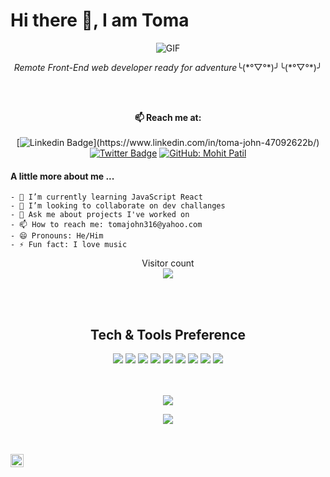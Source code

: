 # Hi there 👋, I am Toma

 
 <div align="center" width="50">
  <img align="center" alt="GIF" src="https://media.giphy.com/media/836HiJc7pgzy8iNXCn/giphy.gif" />
</div>

<p align="center"><em>Remote Front-End web developer ready for adventure</em>╰(*°▽°*)╯╰(*°▽°*)╯</p>

<br><br>
<div align="center">

**📫 Reach me at:**<br><br>
[![Linkedin Badge](https://img.shields.io/badge/-Toma%20John-blue?style=flat-square&logo=Linkedin&logoColor=white&link=[https://www.linkedin.com/in/ellievillalejos/](https://www.linkedin.com/in/toma-john-47092622b/))](https://www.linkedin.com/in/toma-john-47092622b/)
[![Twitter Badge](https://img.shields.io/badge/-@Kamba_TJ-1ca0f1?style=flat-square&labelColor=1ca0f1&logo=twitter&logoColor=white&link=https://twitter.com/miss_elliev)](https://twitter.com/Kamba_TJ)
[![GitHub: Mohit Patil](https://img.shields.io/github/followers/Mohitp98?label=Kamba56&style=social)](https://github.com/Kamba56)</div>

#### A little more about me ...
```
- 🌱 I’m currently learning JavaScript React
- 👯 I’m looking to collaborate on dev challanges
- 💬 Ask me about projects I've worked on
- 📫 How to reach me: tomajohn316@yahoo.com
- 😄 Pronouns: He/Him
- ⚡ Fun fact: I love music
```

<p align="center"> 
  Visitor count<br>
  <img src="https://profile-counter.glitch.me/Kamba56/count.svg" />
</p>
<br>
<br>


<div align="center">
  <h2>Tech & Tools Preference</h2>
<img src = "https://img.shields.io/badge/-HTML5-E34F26?style=flat&logo=html5&logoColor=white"> <img src = "https://img.shields.io/badge/-CSS3-1572B6?style=flat&logo=css3&logoColor=white">
<img src="https://img.shields.io/badge/-Bootstrap-563D7C?style=flat&logo=bootstrap&logoColor=white">
<img src="https://img.shields.io/badge/-JavaScript-eed718?style=flat&logo=javascript&logoColor=ffffff">
<img src="https://img.shields.io/badge/-Sass-cc6699?style=flat&logo=sass&logoColor=ffffff">
<img src="https://img.shields.io/badge/-React-000000?style=flat&logo=react&logoColor=00c8ff">
<img src="http://img.shields.io/badge/-Git-F1502F?style=flat&logo=git&logoColor=FFFFFF">
<img src="http://img.shields.io/badge/-Github-000000?style=flat&logo=github&logoColor=FFFFFF">
<img src="http://img.shields.io/badge/-VS%20Code-007ACC?style=flat&logo=visual%20studio%20code&logoColor=white">
</div>


<br>
<br>
  
<div align="center">
  
<a href="https://github.com/Kamba56/github-readme-stats"><img align="center" src="https://github-readme-stats.vercel.app/api?username=Kamba56&show_icons=true&title_color=fff&icon_color=79ff97&text_color=9f9f9f&bg_color=151515" /></a> 

<a href="https://github.com/Kamba56/github-readme-stats"><img align="center" src="https://github-readme-stats.vercel.app/api/top-langs/?username=Kamba56&layout=compact&theme=buefy&hide_border=true" /></a> 
</div>
<br />
<br />

<a href="https://twitter.com/Kamba_TJ">
  <img align="left" alt="Anurag Hazra | Twitter" width="21px" src="https://raw.githubusercontent.com/anuraghazra/anuraghazra/master/assets/twitter.svg" />
</a>

